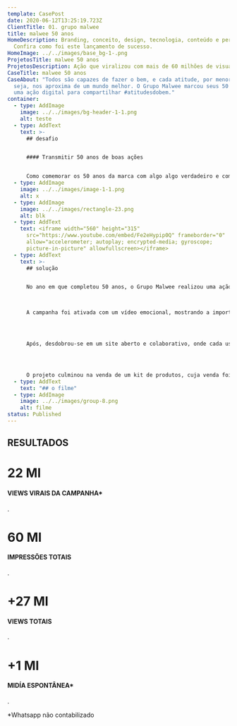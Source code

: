 ```yaml
---
template: CasePost
date: 2020-06-12T13:25:19.723Z
ClientTitle: 01. grupo malwee
title: malwee 50 anos
HomeDescription: Branding, conceito, design, tecnologia, conteúdo e performance.
  Confira como foi este lançamento de sucesso.
HomeImage: ../../images/base_bg-1-.png
ProjetosTitle: malwee 50 anos
ProjetosDescription: Ação que viralizou com mais de 60 milhões de visualizações
CaseTitle: malwee 50 anos
CaseAbout: "Todos são capazes de fazer o bem, e cada atitude, por menor que
  seja, nos aproxima de um mundo melhor. O Grupo Malwee marcou seus 50 anos com
  uma ação digital para compartilhar #atitudesdobem."
container:
  - type: AddImage
    image: ../../images/bg-header-1-1.png
    alt: teste
  - type: AddText
    text: >-
      ## desafio


      #### Transmitir 50 anos de boas ações


      Como comemorar os 50 anos da marca com algo algo verdadeiro e com valor para a sociedade? O Grupo Malwee nos desafiou a traduzir a essência da marca em uma ação com capacidade de emocionar a todos os brasileiros.
  - type: AddImage
    image: ../../images/image-1-1.png
    alt: x
  - type: AddImage
    image: ../../images/rectangle-23.png
    alt: blk
  - type: AddText
    text: <iframe width="560" height="315"
      src="https://www.youtube.com/embed/Fe2eHypip0Q" frameborder="0"
      allow="accelerometer; autoplay; encrypted-media; gyroscope;
      picture-in-picture" allowfullscreen></iframe>
  - type: AddText
    text: >-
      ## solução


      No ano em que completou 50 anos, o Grupo Malwee realizou uma ação para valorizar o compromisso social.

       

      A campanha foi ativada com um vídeo emocional, mostrando a importância de fazer o bem. 




      Após, desdobrou-se em um site aberto e colaborativo, onde cada usuário podia compartilhar suas #atitudesdobem e inspirar os demais a fazerem o mesmo. Dando força a corrente de pequenos gestos de bondade, a cada semana da campanha foram lançados vídeos-cápsula para reforçar a ideia de fazer o bem ao próximo. 




      O projeto culminou na venda de um kit de produtos, cuja venda foi toda revertida para projetos sociais.
  - type: AddText
    text: "## o filme"
  - type: AddImage
    image: ../../images/group-8.png
    alt: filme
status: Published
---
```

## RESULTADOS

# 22 MI

#### VIEWS VIRAIS DA CAMPANHA*

.

# 60 MI

#### IMPRESSÕES TOTAIS

.

# +27 MI

#### VIEWS TOTAIS

.

# +1 MI

#### MIDÍA ESPONTÂNEA*

.

\*Whatsapp não contabilizado